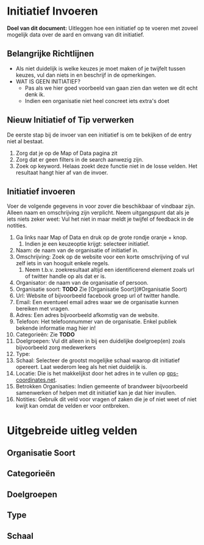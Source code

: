 # Initiatief Invoeren
**Doel van dit document:** Uitleggen hoe een initiatief op te voeren met zoveel mogelijk data over de aard en omvang van dit initiatief.

## Belangrijke Richtlijnen
* Als niet duidelijk is welke keuzes je moet maken of je twijfelt tussen keuzes, vul dan niets in en beschrijf in de opmerkingen.
* WAT IS GEEN INITIATIEF?
  * Pas als we hier goed voorbeeld van gaan zien dan weten we dit echt denk ik.
  * Indien een organisatie niet heel concreet iets extra's doet

## Nieuw Initiatief of Tip verwerken
De eerste stap bij de invoer van een initiatief is om te bekijken of de entry niet al bestaat.

1. Zorg dat je op de Map of Data pagina zit
1. Zorg dat er geen filters in de search aanwezig zijn.
1. Zoek op keyword. Helaas zoekt deze functie niet in de losse velden. Het resultaat hangt hier af van de invoer.

## Initiatief invoeren
Voer de volgende gegevens in voor zover die beschikbaar of vindbaar zijn. Alleen naam en omschrijving zijn verplicht.
Neem uitgangspunt dat als je iets niets zeker weet: Vul het niet in maar meldt je twijfel of feedback in de notities.

1. Ga links naar Map of Data en druk op de grote rondje oranje + knop.
    1. Indien je een keuzeoptie krijgt: selecteer initiatief.
1. Naam: de naam van de organisatie of initiatief in.
1. Omschrijving: Zoek op de website voor een korte omschrijving of vul zelf iets in van hooguit enkele regels.
    1. Neem t.b.v. zoekresultaat altijd een identificerend element zoals url of twitter handle op als dat er is.
1. Organisator: de naam van de organisatie of persoon.
1. Organisatie soort: **TODO** Zie [Organisatie Soort](#Organisatie Soort)
1. Url: Website of bijvoorbeeld facebook groep url of twitter handle.
1. Email: Een eventueel email adres waar we de organisatie kunnen bereiken met vragen.
1. Adres: Een adres bijvoorbeeld afkomstig van de website.
1. Telefoon: Het telefoonnummer van de organisatie. Enkel publiek bekende informatie mag hier in!
1. Categorieën: Zie **TODO**
1. Doelgroepen: Vul dit alleen in bij een duidelijke doelgroep(en) zoals bijvoorbeeld zorg medewerkers
1. Type:
1. Schaal: Selecteer de grootst mogelijke schaal waarop dit initiatief opereert. Laat wederom leeg als het niet duidelijk is.
1. Locatie: Die is het makkelijkst door het adres in te vullen op [gps-coordinates.net](https://www.gps-coordinates.net/).
1. Betrokken Organisaties: Indien gemeente of brandweer bijvoorbeeld samenwerken of helpen met dit initiatief kan je dat hier invullen.
1. Notities: Gebruik dit veld voor vragen of zaken die je of niet weet of niet kwijt kan omdat de velden er voor ontbreken.

# Uitgebreide uitleg velden
## Organisatie Soort
## Categorieën
## Doelgroepen
## Type
## Schaal
